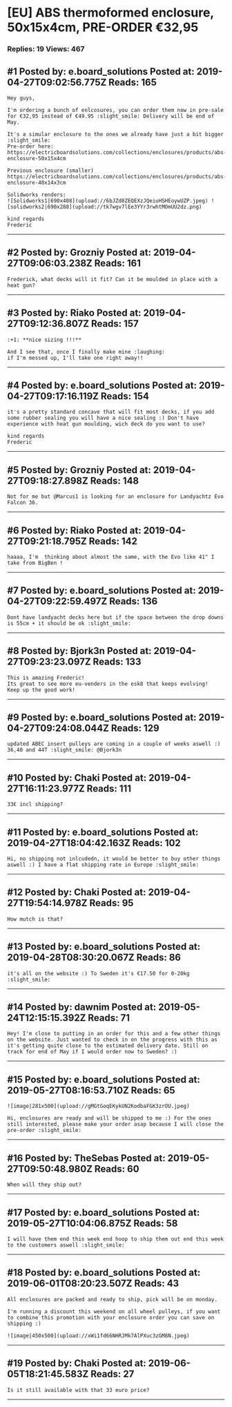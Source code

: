 # \[EU\] ABS thermoformed enclosure, 50x15x4cm, PRE-ORDER €32,95

### Replies: 19 Views: 467

## \#1 Posted by: e.board_solutions Posted at: 2019-04-27T09:02:56.775Z Reads: 165

```
Hey guys,

I'm ordering a bunch of enlcosures, you can order them now in pre-sale for €32,95 instead of €49.95 :slight_smile: Delivery will be end of May.

It's a simular enclosure to the ones we already have just a bit bigger :slight_smile:
Pre-order here: https://electricboardsolutions.com/collections/enclosures/products/abs-enclosure-50x15x4cm

Previous enclosure (smaller) https://electricboardsolutions.com/collections/enclosures/products/abs-enclosure-40x14x3cm  

Solidworks renders:
![Solidworks1|690x408](upload://6bJZd8ZEQEXzJQeiuHSHEoywUZP.jpeg) ![solidworks2|690x288](upload://tk7wgv7lEe3YYr3rwhtMOmUU2dz.png) 

kind regards
Frederic
```

---
## \#2 Posted by: Grozniy Posted at: 2019-04-27T09:06:03.238Z Reads: 161

```
Frederick, what decks will it fit? Can it be moulded in place with a heat gun?
```

---
## \#3 Posted by: Riako Posted at: 2019-04-27T09:12:36.807Z Reads: 157

```
:+1: **nice sizing !!!**

And I see that, once I finally make mine :laughing:    
if I'm messed up, I'll take one right away!!
```

---
## \#4 Posted by: e.board_solutions Posted at: 2019-04-27T09:17:16.119Z Reads: 154

```
it's a pretty standard concave that will fit most decks, if you add some rubber sealing you will have a nice sealing :) Don't have experience with heat gun moulding, wich deck do you want to use?

kind regards
Frederic
```

---
## \#5 Posted by: Grozniy Posted at: 2019-04-27T09:18:27.898Z Reads: 148

```
Not for me but @Marcus1 is looking for an enclosure for Landyachtz Evo Falcon 36.
```

---
## \#6 Posted by: Riako Posted at: 2019-04-27T09:21:18.795Z Reads: 142

```
haaaa, I'm  thinking about almost the same, with the Evo like 41" I take from BigBen !
```

---
## \#7 Posted by: e.board_solutions Posted at: 2019-04-27T09:22:59.497Z Reads: 136

```
Dont have landyacht decks here but if the space between the drop downs is 55cm + it should be ok :slight_smile:
```

---
## \#8 Posted by: Bjork3n Posted at: 2019-04-27T09:23:23.097Z Reads: 133

```
This is amazing Frederic! 
Its great to see more eu-venders in the esk8 that keeps evolving! 
Keep up the good work!
```

---
## \#9 Posted by: e.board_solutions Posted at: 2019-04-27T09:24:08.044Z Reads: 129

```
updated ABEC insert pulleys are coming in a couple of weeks aswell :) 36,40 and 44T :slight_smile: @Bjork3n
```

---
## \#10 Posted by: Chaki Posted at: 2019-04-27T16:11:23.977Z Reads: 111

```
33€ incl shipping?
```

---
## \#11 Posted by: e.board_solutions Posted at: 2019-04-27T18:04:42.163Z Reads: 102

```
Hi, no shipping not inlcudedn, it would be better to buy other things aswell :) I have a flat shipping rate in Europe :slight_smile:
```

---
## \#12 Posted by: Chaki Posted at: 2019-04-27T19:54:14.978Z Reads: 95

```
How mutch is that?
```

---
## \#13 Posted by: e.board_solutions Posted at: 2019-04-28T08:30:20.067Z Reads: 86

```
it's all on the website :) To Sweden it's €17.50 for 0-20kg :slight_smile:
```

---
## \#14 Posted by: dawnim Posted at: 2019-05-24T12:15:15.392Z Reads: 71

```
Hey! I'm close to putting in an order for this and a few other things on the website. Just wanted to check in on the progress with this as it's getting quite close to the estimated delivery date. Still on track for end of May if I would order now to Sweden? :)
```

---
## \#15 Posted by: e.board_solutions Posted at: 2019-05-27T08:16:53.710Z Reads: 65

```
![image|281x500](upload://gMGtGoqEKykUN2KodbaFGK3zrOU.jpeg) 

Hi, enclosures are ready and will be shipped to me :) For the ones still interested, please make your order asap because I will close the pre-order :slight_smile:
```

---
## \#16 Posted by: TheSebas Posted at: 2019-05-27T09:50:48.980Z Reads: 60

```
When will they ship out?
```

---
## \#17 Posted by: e.board_solutions Posted at: 2019-05-27T10:04:06.875Z Reads: 58

```
I will have them end this week end hoop to ship them out end this week to the customers aswell :slight_smile:
```

---
## \#18 Posted by: e.board_solutions Posted at: 2019-06-01T08:20:23.507Z Reads: 43

```
All enclosures are packed and ready to ship, pick will be on monday.

I'm running a discount this weekend on all wheel pulleys, if you want to combine this promotion with your enclosure order you can save on shipping :)

![image|450x500](upload://xWi1fd66NHRJMk7AlPXuc3zGM8N.jpeg)
```

---
## \#19 Posted by: Chaki Posted at: 2019-06-05T18:21:45.583Z Reads: 27

```
Is it still available with that 33 euro price?
```

---
